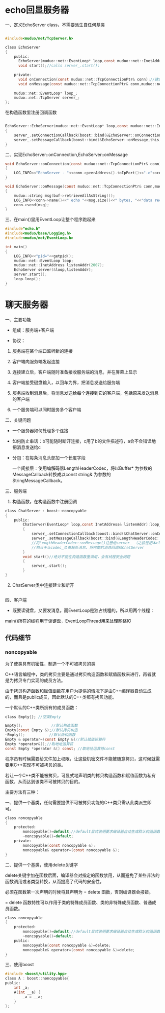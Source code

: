 # echo回显服务器

一、定义EchoServer class，不需要派生自任何基类

```c

#include<muduo/net/TcpServer.h>

class EchoServer
{
    public:
      EchoServer(muduo::net::EventLoop* loop,const muduo::net::InetAddress& listenAddr);//构造函数
      void start();//calls server_.start();
      
    private:
      void onConnection(const muduo::net::TcpConnectionPtr& conn);//建立连接
      void onMessage(const muduo::net::TcpConnectionPtr& conn,muduo::net::Buffer* buf,muduo::Timeatsmp time);//读消息并回显
      
    muduo::net::EventLoop* loop_;
    muduo::net::TcpServer server_;
};

```

在构造函数里注册回调函数

```c

EchoServer::EchoServer(muduo::net::EventLoop* loop,const muduo::net::InetAddress& listenAddr):loop(loop_),server_(loop,listenAddr,"EchoServer")
{
    server_.setConnectionCallback(boost::bind(&EchoServer::onConnection,this,_1));
    server_.setMessageCallback(boost::bind(&EchoServer::onMessage,this,_1,_2,_3));
}
```

二、实现EchoServer::onConnection,EchoServer::onMessage

```c
void EchoServer::onConnection(const muduo::net::TcpConnectionPtr& conn)//conn为TcpConnection对象的shared_ptr
{
    LOG_INFO<<"EchoServer - "<<conn->peerAddress().toIpPort()<<"->"<<conn->localAddress().toIpPort()<<"is"<<(comm->connected()?"UP":"DOWN");   
}

void EchoServer::onMessage(const muduo::net::TcpConnectionPtr& conn,muduo::net::Buffer* buf,muduo::Timeatsmp time)
{
    muduo::string msg(buf->retrieveAllAsString());
    LOG_INFO<<conn->name()<<" echo "<<msg,size()<<" bytes, "<<"data received at "<<time.toString();
    conn->send(msg);
}
```

三、在main()里用EventLoop让整个程序跑起来

```c
#include"echo.h"
#include<muduo/base/Logging.h>
#include<muduo/net/EventLoop.h>

int main()
{
    LOG_INFO<<"pid="<<getpid();
    muduo::net::EventLoop loop;
    muduo::net::InetAddress listenAddr(2007);
    EchoServer server(&loop,listenAddr);
    server.start();
    loop.loop();
}
```

# 聊天服务器

一、主要功能

- 组成：服务端+客户端

- 协议：

1. 服务端在某个端口监听新的连接

2. 客户端向服务端发起连接

3. 连接建立后，客户端随时准备接收服务端的消息，并在屏幕上显示

4. 客户端接受键盘输入，以回车为界，把消息发送给服务端

5. 服务端收到消息后，将消息发送给每个连接到它的客户端，包括原来发送消息的客户端

6. 一个服务端可以同时服务多个客户端

二、关键问题

- 一个服务器如何处理多个连接

- 如何防止串话：b可能随时断开连接，c用了b的文件描述符，a会不会错误地把消息发送给c

- 分包：在每条消息头部加一个长度字段

    一个间接层：使用编解码器LengthHeaderCodec，将以Buffer* 为参数的MessageCallback转换成以const string& 为参数的StringMessageCallback。

三、服务端

1. 构造函数，在构造函数中注册回调

```c
class ChatServer : boost::noncopyable
{
    public:
        ChatServer(EventLoop* loop,const InetAddress& listenAddr):loop_(loop),server_(loop,listenAddr,"ChatServer"),codec_(boost::bind(&ChatServer::onStringMessage,this,_1,_2,_3))
        {
            server_.setConnectionCallback(boost::bind(&ChatServer::onConnection,this,_1));
            server_.setMessageCallback(boost::bind(&LengthHeaderCodec::onMessage,&coedc_,_1,_2,_3));
            //将LengthHeaderCodec::onMessage()注册给server_ （之前是把本class的onMessage()注册给server_），向codec_注册了ChatServer::onStringMessage
            //相当于让codec_负责解析消息，将完整的消息回调给ChatServer
        }
        void start()//绝对不能在构造函数里调用，会有线程安全问题
        {
            server_.start();
        }
}
```

2. ChatServer类中连接建立和断开

```c

```

四、客户端

- 既要读键盘，又要发消息，而EventLoop是独占线程的，所以用两个线程：

main()所在的线程用于读键盘，EventLoopThread用来处理网络IO

## 代码细节

### noncopyable

为了使类具有机密性，制造一个不可被拷贝的类

C++语言编程中，类的拷贝主要是通过拷贝构造函数和赋值函数来进行，再者就是为拷贝专门实现的成员方法。

由于拷贝构造函数和赋值函数在用户为提供的情况下是由C++编译器自动生成的，而且是public成员，因此默认的C++类都有拷贝功能。

一个默认的C++类所拥有的成员函数：

```c
class Empty{}; //空类Empty

Empty();             //默认构造函数
Empty(const Empty &);//默认拷贝构造
~Empty();           //默认析构函数
Empty & operator=(const Empty &)//默认赋值运算符
Empty *operator&();//取地址运算符
const Empty *operator &() const; //取地址运算符const
```
程序员有时候需要给文件加上权限，让这些机密文件不能被随意拷贝，这时候就需要用C++实现不可被拷贝的类。

若让一个C++类不能被拷贝，可显式地声明类的拷贝构造函数和赋值函数为私有函数，从而达到该类不可被拷贝的目的。

主要方法有三种：

一、提供一个基类，任何需要提供不可被拷贝功能的C++类只需从此类派生即可。

```c
class noncopyable
{
    protected:
        noncopyable()=default;//default显式说明要求编译器自动生成默认构造函数
        ~noncopyable()=default;
    private:
        noncopyable(const noncopyable &);
        noncopyable& operator=(const noncopyable &);  
}
```

二、提供一个基类，使用delete关键字

delete关键字加在函数后面，编译器会对指定的函数禁用，从而避免了某些非法的函数调用或者类型转换，从而提高了代码的安全性。

必须在函数第一次声明的时候将其声明为 = delete 函数，否则编译器会报错。

= delete 函数特性可以作用于类的特殊成员函数、类的非特殊成员函数、普通成员函数。

```c
class noncopyable
{
    protected:
        noncopyable()=default;//default显式说明要求编译器自动生成默认构造函数
        ~noncopyable()=default;
    public:
        noncopyable(const noncopyable &)=delete;
        noncopyable& operator=(const noncopyable &)=delete;  
}
```

三、使用boost

```c
#include <boost/utility.hpp>
class A : boost::noncopyable{
public:
    int _a;
    A(int __a) {
        _a = __a;
    }
};
```







